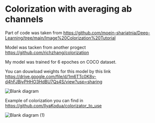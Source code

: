 # Colorization with averaging ab channels

Part of code was taken from 
https://github.com/moein-shariatnia/Deep-Learning/tree/main/Image%20Colorization%20Tutorial 

Model was tacken from another progect 
https://github.com/richzhang/colorization 

My model was trained for 6 epoches on COCO dataset.

You can douwload weights for this model by this link 
https://drive.google.com/file/d/1m6TTc0K8v-d4hFJBjyPHHO3HdBU7Qs4S/view?usp=sharing 

![Blank diagram](https://user-images.githubusercontent.com/82718432/146434916-dbefd8d5-d83d-4f01-8a9a-f7df2f9803e1.jpeg)

Example of colorization you can find in 
https://github.com/IlyaKodua/colorizator_to_use 

![Blank diagram (1)](https://user-images.githubusercontent.com/82718432/146436626-d1140ce4-55a8-44bb-bec5-8d4cd0ea9a30.jpeg)
